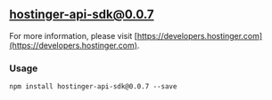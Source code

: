 ## hostinger-api-sdk@0.0.7

For more information, please visit [https://developers.hostinger.com](https://developers.hostinger.com).

### Usage

```
npm install hostinger-api-sdk@0.0.7 --save
```
